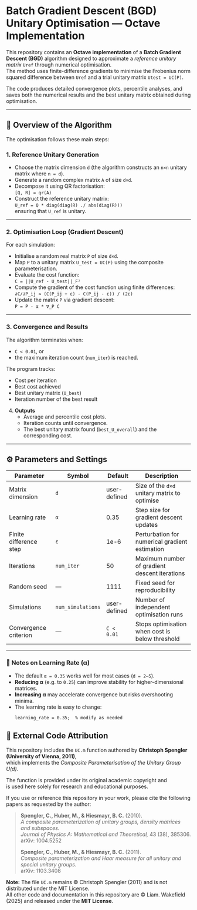 # Batch Gradient Descent (BGD) Unitary Optimisation — Octave Implementation

This repository contains an **Octave implementation** of a **Batch Gradient Descent (BGD)** algorithm designed to approximate a *reference unitary matrix* `Uref` through numerical optimisation.  
The method uses finite-difference gradients to minimise the Frobenius norm squared difference between `Uref` and a trial unitary matrix `Utest = UC(P)`.

The code produces detailed convergence plots, percentile analyses, and saves both the numerical results and the best unitary matrix obtained during optimisation.

---

## 🧠 Overview of the Algorithm

The optimisation follows these main steps:

### 1. Reference Unitary Generation
- Choose the matrix dimension `d` (the algorithm constructs an `n×n` unitary matrix where `n = d`).
- Generate a random complex matrix `A` of size `d×d`.
- Decompose it using QR factorisation:  
  `[Q, R] = qr(A)`
- Construct the reference unitary matrix:  
  `U_ref = Q * diag(diag(R) ./ abs(diag(R)))`  
  ensuring that `U_ref` is unitary.

---

### 2. Optimisation Loop (Gradient Descent)
For each simulation:

- Initialise a random real matrix `P` of size `d×d`.
- Map `P` to a unitary matrix `U_test = UC(P)` using the composite parameterisation.
- Evaluate the cost function:  
  `C = ||U_ref - U_test||_F²`
- Compute the gradient of the cost function using finite differences:  
  `∂C/∂P_ij ≈ (C(P_ij + ε) - C(P_ij - ε)) / (2ε)`
- Update the matrix `P` via gradient descent:  
  `P = P - α * ∇_P C`

---

### 3. Convergence and Results
The algorithm terminates when:
- `C < 0.01`, or  
- the maximum iteration count (`num_iter`) is reached.

The program tracks:
- Cost per iteration  
- Best cost achieved  
- Best unitary matrix (`U_best`)  
- Iteration number of the best result



4. **Outputs**
   - Average and percentile cost plots.
   - Iteration counts until convergence.
   - The best unitary matrix found (`best_U_overall`) and the corresponding cost.

---

## ⚙️ Parameters and Settings

| Parameter | Symbol | Default | Description |
|------------|---------|----------|-------------|
| Matrix dimension | `d` | user-defined | Size of the `d×d` unitary matrix to optimise |
| Learning rate | `α` | 0.35 | Step size for gradient descent updates |
| Finite difference step | `ε` | 1e-6 | Perturbation for numerical gradient estimation |
| Iterations | `num_iter` | 50 | Maximum number of gradient descent iterations |
| Random seed | — | 1111 | Fixed seed for reproducibility |
| Simulations | `num_simulations` | user-defined | Number of independent optimisation runs |
| Convergence criterion | — | `C < 0.01` | Stops optimisation when cost is below threshold |

---

### 🧮 Notes on Learning Rate (α)

- The default `α = 0.35` works well for most cases (`d = 2–5`).  
- **Reducing α** (e.g. to `0.25`) can improve stability for higher-dimensional matrices.  
- **Increasing α** may accelerate convergence but risks overshooting minima.  
- The learning rate is easy to change:
  ```matlab. python.. etc.
  learning_rate = 0.35;  % modify as needed

 ## 🧩 External Code Attribution

This repository includes the `UC.m` function authored by **Christoph Spengler (University of Vienna, 2011)**,  
which implements the *Composite Parameterisation of the Unitary Group U(d)*.

The function is provided under its original academic copyright and  
is used here solely for research and educational purposes.

If you use or reference this repository in your work, please cite the following papers as requested by the author:

> **Spengler, C., Huber, M., & Hiesmayr, B. C.** (2010).  
> *A composite parameterization of unitary groups, density matrices and subspaces.*  
> *Journal of Physics A: Mathematical and Theoretical,* 43 (38), 385306.  
> arXiv: 1004.5252  
>
> **Spengler, C., Huber, M., & Hiesmayr, B. C.** (2011).  
> *Composite parameterization and Haar measure for all unitary and special unitary groups.*  
> arXiv: 1103.3408

**Note:** The file `UC.m` remains © Christoph Spengler (2011) and is not distributed under the MIT License.  
All other code and documentation in this repository are © Liam. Wakefield (2025) and released under the **MIT License**.



